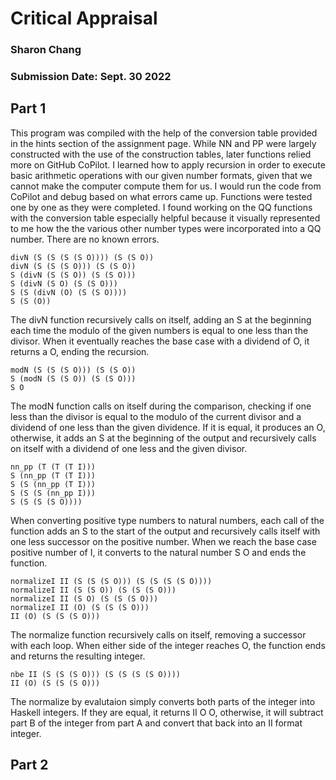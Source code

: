 # Critical Appraisal

### Sharon Chang
### Submission Date: Sept. 30 2022

## Part 1
This program was compiled with the help of the conversion table provided in the hints section of the assignment page. While NN and PP were largely constructed with the use of the construction tables, later functions relied more on GitHub CoPilot. I learned how to apply recursion in order to execute basic arithmetic operations with our given number formats, given that we cannot make the computer compute them for us. I would run the code from CoPilot and debug based on what errors came up. Functions were tested one by one as they were completed. I found working on the QQ functions with the conversion table especially helpful because it visually represented to me how the the various other number types were incorporated into a QQ number. There are no known errors.

```
divN (S (S (S (S O)))) (S (S O))
divN (S (S (S O))) (S (S O))
S (divN (S (S O)) (S (S O)))
S (divN (S O) (S (S O)))
S (S (divN (O) (S (S O))))
S (S (O))
```
The divN function recursively calls on itself, adding an S at the beginning each time the modulo of the given numbers is equal to one less than the divisor. When it eventually reaches the base case with a dividend of O, it returns a O, ending the recursion.

```
modN (S (S (S O))) (S (S O))
S (modN (S (S O)) (S (S O)))
S O
```
The modN function calls on itself during the comparison, checking if one less than the divisor is equal to the modulo of the current divisor and a dividend of one less than the given dividence. If it is equal, it produces an O, otherwise, it adds an S at the beginning of the output and recursively calls on itself with a dividend of one less and the given divisor.

```
nn_pp (T (T (T I)))
S (nn_pp (T (T I)))
S (S (nn_pp (T I)))
S (S (S (nn_pp I)))
S (S (S (S O))))
```
When converting positive type numbers to natural numbers, each call of the function adds an S to the start of the output and recursively calls itself with one less successor on the positive number. When we reach the base case positive number of I, it converts to the natural number S O and ends the function.

```
normalizeI II (S (S (S O))) (S (S (S (S O))))
normalizeI II (S (S O)) (S (S (S O)))
normalizeI II (S O) (S (S (S O)))
normalizeI II (O) (S (S (S O)))
II (O) (S (S (S O)))
```
The normalize function recursively calls on itself, removing a successor with each loop. When either side of the integer reaches O, the function ends and returns the resulting integer.

```
nbe II (S (S (S O))) (S (S (S (S O))))
II (O) (S (S (S O)))
```
The normalize by evalutaion simply converts both parts of the integer into Haskell integers. If they are equal, it returns II O O, otherwise, it will subtract part B of the integer from part A and convert that back into an II format integer.

## Part 2


